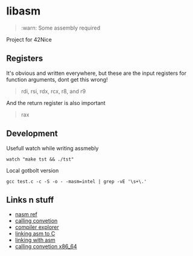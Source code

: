 # libasm

> :warn: Some assembly required

Project for 42Nice

## Registers

It's obvious and written everywhere, but these are the input registers for function arguments, dont get this wrong!

> rdi, rsi, rdx, rcx, r8, and r9

And the return register is also important

> rax

## Development

Usefull watch while writing assmebly
```
watch "make tst && ./tst"
```

Local gotbolt version
```
gcc test.c -c -S -o - -masm=intel | grep -vE '\s+\.'
```

## Links n stuff

- [nasm ref](https://www.cs.uaf.edu/2017/fall/cs301/reference/x86_64.html)
- [calling convetion](https://en.wikipedia.org/wiki/X86_calling_conventions)
- [compiler explorer](https://godbolt.org/)
- [linking asm to C](https://stackoverflow.com/questions/24991944/linking-c-with-nasm#answer-24992571)
- [linking with asm](https://wjwrobot.github.io/2020/01/28/Link-Static-Dynamic-Library-in-C-C-on-Linux/)
- [calling convetion x86_64](https://www.nasm.us/doc/nasmdo12.html)

